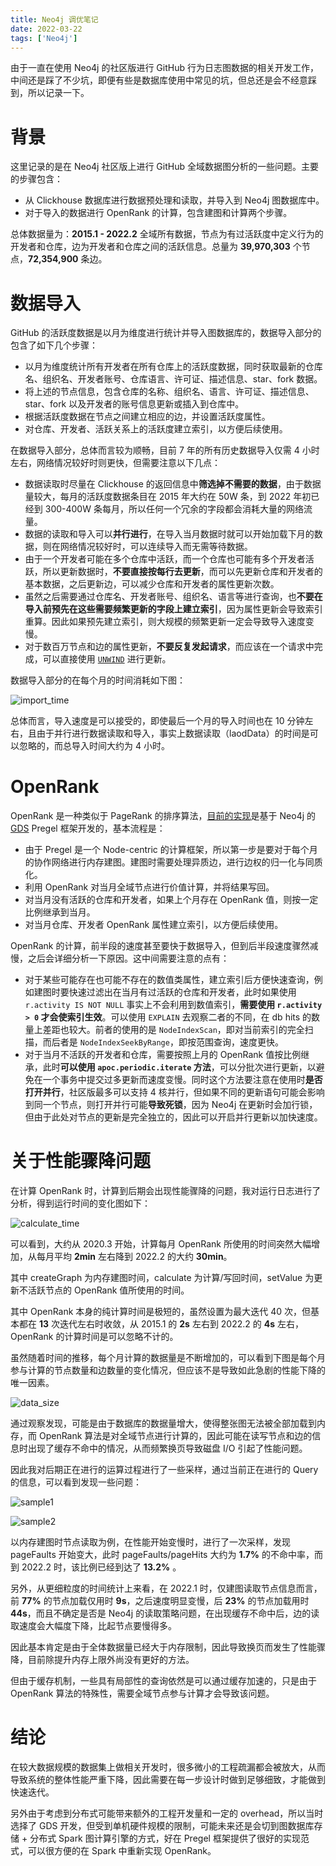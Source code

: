 ```yaml
---
title: Neo4j 调优笔记
date: 2022-03-22
tags: ['Neo4j']
---
```


由于一直在使用 Neo4j 的社区版进行 GitHub 行为日志图数据的相关开发工作，中间还是踩了不少坑，即便有些是数据库使用中常见的坑，但总还是会不经意踩到，所以记录一下。

# 背景

这里记录的是在 Neo4j 社区版上进行 GitHub 全域数据图分析的一些问题。主要的步骤包含：

- 从 Clickhouse 数据库进行数据预处理和读取，并导入到 Neo4j 图数据库中。
- 对于导入的数据进行 OpenRank 的计算，包含建图和计算两个步骤。

总体数据量为：**2015.1 - 2022.2** 全域所有数据，节点为有过活跃度中定义行为的开发者和仓库，边为开发者和仓库之间的活跃信息。总量为 **39,970,303** 个节点，**72,354,900** 条边。

# 数据导入

GitHub 的活跃度数据是以月为维度进行统计并导入图数据库的，数据导入部分的包含了如下几个步骤：

- 以月为维度统计所有开发者在所有仓库上的活跃度数据，同时获取最新的仓库名、组织名、开发者账号、仓库语言、许可证、描述信息、star、fork 数据。
- 将上述的节点信息，包含仓库的名称、组织名、语言、许可证、描述信息、star、fork 以及开发者的账号信息更新或插入到仓库中。
- 根据活跃度数据在节点之间建立相应的边，并设置活跃度属性。
- 对仓库、开发者、活跃关系上的活跃度建立索引，以方便后续使用。

在数据导入部分，总体而言较为顺畅，目前 7 年的所有历史数据导入仅需 4 小时左右，网络情况较好时则更快，但需要注意以下几点：

- 数据读取时尽量在 Clickhouse 的返回信息中**筛选掉不需要的数据**，由于数据量较大，每月的活跃度数据条目在 2015 年大约在 50W 条，到 2022 年初已经到 300-400W 条每月，所以任何一个冗余的字段都会消耗大量的网络流量。
- 数据的读取和导入可以**并行进行**，在导入当月数据时就可以开始加载下月的数据，则在网络情况较好时，可以连续导入而无需等待数据。
- 由于一个开发者可能在多个仓库中活跃，而一个仓库也可能有多个开发者活跃，所以更新数据时，**不要直接按每行去更新**，而可以先更新仓库和开发者的基本数据，之后更新边，可以减少仓库和开发者的属性更新次数。
- 虽然之后需要通过仓库名、开发者账号、组织名、语言等进行查询，也**不要在导入前预先在这些需要频繁更新的字段上建立索引**，因为属性更新会导致索引重算。因此如果预先建立索引，则大规模的频繁更新一定会导致导入速度变慢。
- 对于数百万节点和边的属性更新，**不要反复发起请求**，而应该在一个请求中完成，可以直接使用 [`UNWIND`](https://neo4j.com/docs/cypher-manual/current/clauses/unwind/) 进行更新。

数据导入部分的在每个月的时间消耗如下图：

![import_time](../images/neo4j_tune/import_time.png)

总体而言，导入速度是可以接受的，即使最后一个月的导入时间也在 10 分钟左右，且由于并行进行数据读取和导入，事实上数据读取（laodData）的时间是可以忽略的，而总导入时间大约为 4 小时。

# OpenRank

OpenRank 是一种类似于 PageRank 的排序算法，[目前的实现](https://github.com/X-lab2017/openrank-neo4j-gds)是基于 Neo4j 的 [GDS](https://github.com/neo4j/graph-data-science/) Pregel 框架开发的，基本流程是：

- 由于 Pregel 是一个 Node-centric 的计算框架，所以第一步是要对于每个月的协作网络进行内存建图。建图时需要处理异质边，进行边权的归一化与同质化。
- 利用 OpenRank 对当月全域节点进行价值计算，并将结果写回。
- 对当月没有活跃的仓库和开发者，如果上个月存在 OpenRank 值，则按一定比例继承到当月。
- 对当月仓库、开发者 OpenRank 属性建立索引，以方便后续使用。

OpenRank 的计算，前半段的速度甚至要快于数据导入，但到后半段速度骤然减慢，之后会详细分析一下原因。这中间需要注意的点有：

- 对于某些可能存在也可能不存在的数值类属性，建立索引后方便快速查询，例如建图时要快速过滤出在当月有过活跃的仓库和开发者，此时如果使用 `r.activity IS NOT NULL` 事实上不会利用到数值索引，**需要使用 `r.activity > 0` 才会使索引生效**。可以使用 `EXPLAIN` 去观察二者的不同，在 db hits 的数量上差距也较大。前者的使用的是 `NodeIndexScan`，即对当前索引的完全扫描，而后者是 `NodeIndexSeekByRange`，即按范围查询，速度更快。
- 对于当月不活跃的开发者和仓库，需要按照上月的 OpenRank 值按比例继承，此时**可以使用 `apoc.periodic.iterate` 方法**，可以分批次进行更新，以避免在一个事务中提交过多更新而速度变慢。同时这个方法要注意在使用时**是否打开并行**，社区版最多可以支持 4 核并行，但如果不同的更新语句可能会影响到同一个节点，则打开并行可能**导致死锁**，因为 Neo4j 在更新时会加行锁，但由于此处对节点的更新是完全独立的，因此可以开启并行更新以加快速度。

# 关于性能骤降问题

在计算 OpenRank 时，计算到后期会出现性能骤降的问题，我对运行日志进行了分析，得到运行时间的变化图如下：

![calculate_time](../images/neo4j_tune/calculate_time.png)

可以看到，大约从 2020.3 开始，计算每月 OpenRank 所使用的时间突然大幅增加，从每月平均 **2min** 左右降到 2022.2 的大约 **30min**。

其中 createGraph 为内存建图时间，calculate 为计算/写回时间，setValue 为更新不活跃节点的 OpenRank 值所使用的时间。

其中 OpenRank 本身的纯计算时间是极短的，虽然设置为最大迭代 40 次，但基本都在 **13** 次迭代左右时收敛，从 2015.1 的 **2s** 左右到 2022.2 的 **4s** 左右，OpenRank 的计算时间是可以忽略不计的。

虽然随着时间的推移，每个月计算的数据量是不断增加的，可以看到下图是每个月参与计算的节点数量和边数量的变化情况，但应该不是导致如此急剧的性能下降的唯一因素。

![data_size](../images/neo4j_tune/data_size.png)

通过观察发现，可能是由于数据库的数据量增大，使得整张图无法被全部加载到内存，而 OpenRank 算法是对全域节点进行计算的，因此可能在读写节点和边的信息时出现了缓存不命中的情况，从而频繁换页导致磁盘 I/O 引起了性能问题。

因此我对后期正在进行的运算过程进行了一些采样，通过当前正在进行的 Query 的信息，可以看到发现一些问题：

![sample1](../images/neo4j_tune/query_sample_1.png)

![sample2](../images/neo4j_tune/query_sample_2.png)

以内存建图时节点读取为例，在性能开始变慢时，进行了一次采样，发现 pageFaults 开始变大，此时 pageFaults/pageHits 大约为 **1.7%** 的不命中率，而到 2022.2 时，该比例已经到达了 **13.2%** 。

另外，从更细粒度的时间统计上来看，在 2022.1 时，仅建图读取节点信息而言，前 **77%** 的节点加载仅用时 **9s**，之后速度明显变慢，后 **23%** 的节点加载用时 **44s**，而且不确定是否是 Neo4j 的读取策略问题，在出现缓存不命中后，边的读取速度会大幅度下降，比起节点要慢得多。

因此基本肯定是由于全体数据量已经大于内存限制，因此导致换页而发生了性能骤降，目前除提升内存上限外尚没有更好的方法。

但由于缓存机制，一些具有局部性的查询依然是可以通过缓存加速的，只是由于 OpenRank 算法的特殊性，需要全域节点参与计算才会导致该问题。

# 结论

在较大数据规模的数据集上做相关开发时，很多微小的工程疏漏都会被放大，从而导致系统的整体性能严重下降，因此需要在每一步设计时做到足够细致，才能做到快速迭代。

另外由于考虑到分布式可能带来额外的工程开发量和一定的 overhead，所以当时选择了 GDS 开发，但受到单机硬件规模的限制，可能未来还是会切到图数据库存储 + 分布式 Spark 图计算引擎的方式，好在 Pregel 框架提供了很好的实现范式，可以很方便的在 Spark 中重新实现 OpenRank。
